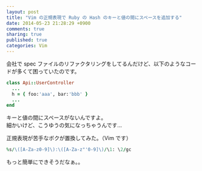 ```yaml
---
layout: post
title: "Vim の正規表現で Ruby の Hash のキーと値の間にスペースを追加する"
date: 2014-05-23 21:28:29 +0900
comments: true
sharing: true
published: true
categories: Vim
---
```


会社で spec ファイルのリファクタリングをしてるんだけど、以下のようなコードが多くて困っていたのです。

``` ruby
class Api::UserController
  ...
  h = { foo:'aaa', bar:'bbb' }
  ...
end
```
キーと値の間にスペースがないんですよ。<br/>
細かいけど、こうゆうの気になっちゃうんです...

正規表現が苦手なボクが置換してみた。（Vim です）
``` ruby
%s/\([A-Za-z0-9]\):\([A-Za-z"'0-9]\)/\1: \2/gc
```
もっと簡単にできそうだなぁ。。
